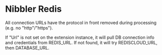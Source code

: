 # Nibbler Redis

All connection URLs have the protocol in front removed during processing (e.g. no "http"/"https").

If "Url" is not set on the extension instance, it will pull DB connection info and credentials from REDIS_URL. 
If not found, it will try REDISCLOUD_URL, then DATABASE_URL.

